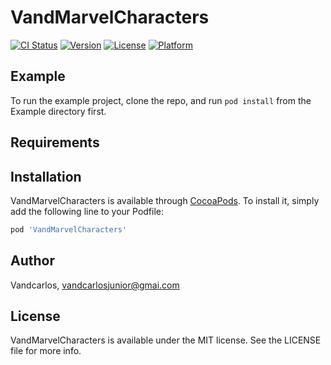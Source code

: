 # VandMarvelCharacters

[![CI Status](https://img.shields.io/travis/Vandcarlos/VandMarvelCharacters.svg?style=flat)](https://travis-ci.org/Vandcarlos/VandMarvelCharacters)
[![Version](https://img.shields.io/cocoapods/v/VandMarvelCharacters.svg?style=flat)](https://cocoapods.org/pods/VandMarvelCharacters)
[![License](https://img.shields.io/cocoapods/l/VandMarvelCharacters.svg?style=flat)](https://cocoapods.org/pods/VandMarvelCharacters)
[![Platform](https://img.shields.io/cocoapods/p/VandMarvelCharacters.svg?style=flat)](https://cocoapods.org/pods/VandMarvelCharacters)

## Example

To run the example project, clone the repo, and run `pod install` from the Example directory first.

## Requirements

## Installation

VandMarvelCharacters is available through [CocoaPods](https://cocoapods.org). To install
it, simply add the following line to your Podfile:

```ruby
pod 'VandMarvelCharacters'
```

## Author

Vandcarlos, vandcarlosjunior@gmai.com

## License

VandMarvelCharacters is available under the MIT license. See the LICENSE file for more info.
